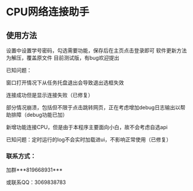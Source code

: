# CPU网络连接助手

## 使用方法

设置中设置学号密码，勾选需要功能，保存后在主页点击登录即可
软件更新方法为解压，覆盖原文件
目前测试版，有bug欢迎提出

已知问题：<p>窗口打开情况下从任务托盘退出会导致退出选框失效</p>
<p>连接成功但是显示连接失败（已修复）</p>
<p>部分情况崩溃，包括但不限于点击跳转网页，正在考虑增加debug日志输出以帮助排障（debug功能已加）</p>
<p>新增功能连接CPU，但是由于本程序主要面向小白，故不会考虑自选api</p>
<p>已知问题：定时运行的log不会实时加载进ui，不影响正常使用（已修复）</p>

### 联系方式：
<p>加群***819668931***</p><p>或联系QQ：3069838783</p>
